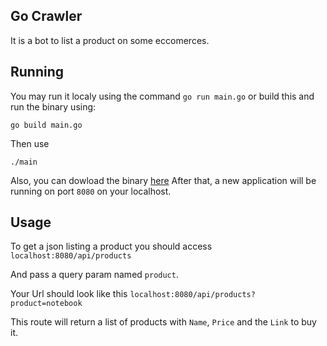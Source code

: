 ## Go Crawler

It is a bot to list a product on some eccomerces.

## Running

You may run it localy using the command `go run main.go` or build this and run the binary using:
```
go build main.go
```

Then use
```
./main
```

Also, you can dowload the binary [here](https://github.com/gabrieldebem/go-crawler/releases/tag/latest)
After that, a new application will be running on port `8080` on your localhost.

## Usage

To get a json listing a product you should access `localhost:8080/api/products`

And pass a query param named `product`.

Your Url should look like this `localhost:8080/api/products?product=notebook`

This route will return a list of products with `Name`, `Price` and the `Link` to buy it.

